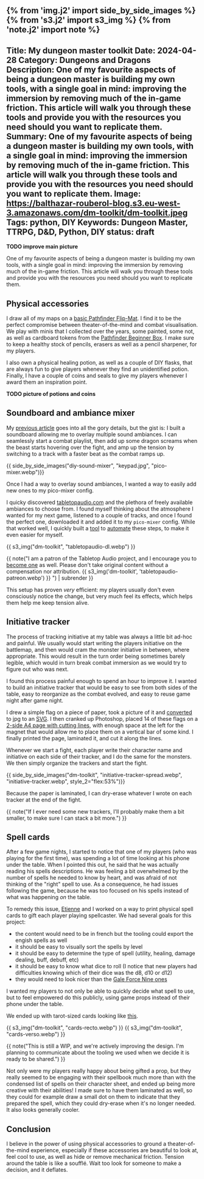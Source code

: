 {% from 'img.j2' import side_by_side_images %}
{% from 's3.j2' import s3_img %}
{% from 'note.j2' import note %}
---
Title: My dungeon master toolkit
Date: 2024-04-28
Category: Dungeons and Dragons
Description: One of my favourite aspects of being a dungeon master is building my own tools, with a single goal in mind: improving the immersion by removing much of the in-game friction. This article will walk you through these tools and provide you with the resources you need should you want to replicate them.
Summary: One of my favourite aspects of being a dungeon master is building my own tools, with a single goal in mind: improving the immersion by removing much of the in-game friction. This article will walk you through these tools and provide you with the resources you need should you want to replicate them.
Image: https://balthazar-rouberol-blog.s3.eu-west-3.amazonaws.com/dm-toolkit/dm-toolkit.jpeg
Tags: python, DIY
Keywords: Dungeon Master, TTRPG, D&D, Python, DIY
status: draft
---

**TODO improve main picture**

One of my favourite aspects of being a dungeon master is building my own tools, with a single goal in mind: improving the immersion by removing much of the in-game friction. This article will walk you through these tools and provide you with the resources you need should you want to replicate them.

## Physical accessories

I draw all of my maps on a [basic Pathfinder Flip-Mat](https://paizo.com/products/btpy8oto?Pathfinder-FlipMat-Basic). I find it to be the perfect compromise between theater-of-the-mind and combat visualisation. We play with minis that I collected over the years, some painted, some not, as well as cardboard tokens from the [Pathfinder Beginner Box](https://paizo.com/pathfinder/beginnerbox). I make sure to keep a healthy stock of pencils, erasers as well as a pencil sharpener, for my players.

I also own a physical healing potion, as well as a couple of DIY flasks, that are always fun to give players whenever they find an unidentified potion.
Finally, I have a couple of coins and seals to give my players whenever I award them an inspiration point.

**TODO picture of potions and coins**

## Soundboard and ambiance mixer

My [previous article](https://blog.balthazar-rouberol.com/my-diy-dungeons-and-dragons-ambiance-mixer) goes into all the gory details, but the gist is: I built a soundboard allowing me to overlay multiple sound ambiances. I can seamlessly start a combat playlist, then add up some dragon screams when the beast starts hovering over the fight, and amp up the tension by switching to a track with a faster beat as the combat ramps up.

{{ side_by_side_images("diy-sound-mixer", "keypad.jpg", "pico-mixer.webp")}}

Once I had a way to overlay sound ambiances, I wanted a way to easily add new ones to my pico-mixer config.

I quicky discovered [tabletopaudio.com](https://tabletopaudio.com) and the plethora of freely available ambiances to choose from. I found myself thinking about the atmosphere I wanted for my next game, listened to a couple of tracks, and once I found the perfect one, downloaded it and added it to my `pico-mixer` config. While that worked well, I quickly built a [tool](https://gist.github.com/brouberol/afdd5e947f835fdc06ee4c91e79c8f92) to [automate](https://xkcd.com/1319/) these steps, to make it even easier for myself.

{{ s3_img("dm-toolkit", "tabletopaudio-dl.webp") }}

{{ note("I am a patron of the Tabletop Audio project, and I encourage you to [become one](https://www.patreon.com/tabletopaudio/posts) as well. Please don't take original content without a compensation nor attribution. {{ s3_img('dm-toolkit', 'tabletopaudio-patreon.webp') }} ") | subrender }}

This setup has proven _very_ efficient: my players usually don't even consciously notice the change, but very much feel its effects, which helps them help me keep tension alive.

## Initiative tracker

The process of tracking initiative at my table was always a little bit ad-hoc and painful. We usually would start writing the players initiative on the battlemap, and then would cram the monster initiative in between, where appropriate. This would result in the turn order being sometimes barely legible, which would in turn break combat immersion as we would try to figure out who was next.

I found this process painful enough to spend an hour to improve it. I wanted to build an initiative tracker that would be easy to see from both sides of the table, easy to reorganize as the combat evolved, and easy to reuse game night after game night.

I drew a simple flag on a piece of paper, took a picture of it and [converted](https://stackoverflow.com/a/12608376) to jpg to an [SVG](https://balthazar-rouberol.com/public/initiative-tracker-flag.svg). I then cranked up Photoshop, placed 14 of these flags on a [2-side A4 page with cutting lines](https://balthazar-rouberol.com/public/initiative-tracker.pdf), with enough space at the left for the magnet that would allow me to place them on a vertical bar of some kind. I finally printed the page, laminated it, and cut it along the lines.

Whenever we start a fight, each player write their character name and initiative on each side of their tracker, and I do the same for the monsters. We then simply organize the trackers and start the fight.

{{ side_by_side_images("dm-toolkit", "initiative-tracker-spread.webp", "initiative-tracker.webp", style_2="flex:53%")}}

Because the paper is laminated, I can dry-erase whatever I wrote on each tracker at the end of the fight.

{{ note("If I ever need some new trackers, I'll probably make them a bit smaller, to make sure I can stack a bit more.") }}


## Spell cards

After a few game nights, I started to notice that one of my players (who was playing for the first time), was spending a lot of time looking at his phone under the table. When I pointed this out, he said that he was actually reading his spells descriptions. He was feeling a bit overwhelmed by the number of spells he needed to know by heart, and was afraid of not thinking of the "right" spell to use. As a consequence, he had issues following the game, because he was too focused on his spells instead of what was happening _on_ the table.

To remedy this issue, [Etienne](https://etnbrd.com/) and I worked on a way to print physical spell cards to gift each player playing spellcaster. We had several goals for this project:

- the content would need to be in french but the tooling could export the engish spells as well
- it should be easy to visually sort the spells by level
- it should be easy to determine the type of spell (utility, healing, damage dealing, buff, debuff, etc)
- it should be easy to know what dice to roll (I notice that new players had difficulties knowing which of their dice was the d8, d10 or d12)
- they would need to look nicer than the [Gale Force Nine ones](https://dnd.gf9games.com/gameAcc/tabid/87/entryid/92/spellbook-cards-arcane-73915.aspx)

I wanted my players to not only be able to quickly decide what spell to use, but to feel empowered do this publicly, using game props instead of their phone under the table.

We ended up with tarot-sized cards looking like [this](https://balthazar-rouberol.com/public/rpg-cards.pdf).

{{ s3_img("dm-toolkit", "cards-recto.webp") }}
{{ s3_img("dm-toolkit", "cards-verso.webp") }}

{{ note("This is still a WIP, and we're actively improving the design. I'm planning to communicate about the tooling we used when we decide it is ready to be shared.") }}

Not only were my players really happy about being gifted a prop, but they really seemed to be engaging with their spellbook much more than with the condensed list of spells on their character sheet, and ended up being more creative with their abilities! I made sure to have them laminated as well, so they could for example draw a small dot on them to indicate that they prepared the spell, which they could dry-erase when it's no longer needed. It also looks generally cooler.


## Conclusion

I believe in the power of using physical accessories to ground a theater-of-the-mind experience, especially if these accessories are beautiful to look at, feel cool to use, as well as hide or remove mechanical friction. Tension around the table is like a soufflé. Wait too look for someone to make a decision, and it deflates.